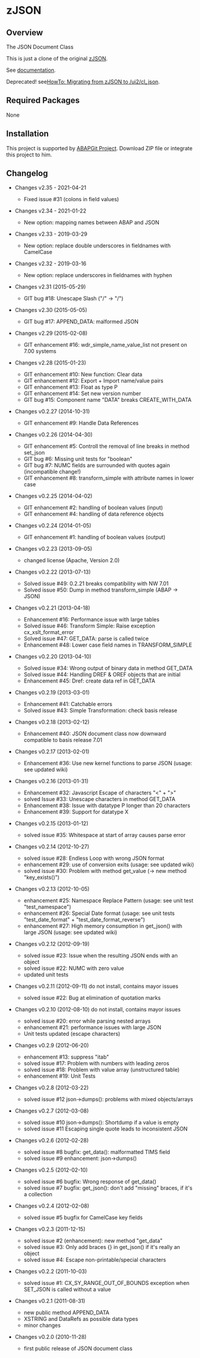 # zJSON

## Overview

The JSON Document Class

This is just a clone of the original [zJSON](https://github.com/se38/zJSON).

See [documentation](https://github.com/se38/zJSON/wiki).

Deprecated! see[HowTo: Migrating from zJSON to /ui2/cl_json](https://blogs.sap.com/2023/05/11/howto-migrating-from-zjson-to-ui2-cl_json/).

## Required Packages
None

## Installation

This project is supported by <a href="https://github.com/larshp/abapGit">ABAPGit Project</a>. Download ZIP file or integrate this project to him.

## Changelog

- Changes v2.35 - 2021-04-21
  - Fixed issue #31 (colons in field values)
  
- Changes v2.34 - 2021-01-22
  - New option: mapping names between ABAP and JSON

- Changes v2.33 - 2019-03-29
  - New option: replace double underscores in fieldnames with CamelCase

- Changes v2.32 - 2019-03-16
  - New option: replace underscores in fieldnames with hyphen
  
- Changes v2.31 (2015-05-29)
  - GIT bug #18: Unescape Slash ("/" -> "/")

- Changes v2.30 (2015-05-05)
  - GIT bug #17: APPEND_DATA: malformed JSON

- Changes v2.29 (2015-02-08)
  - GIT enhancement #16: wdr_simple_name_value_list not present on 7.00 systems

- Changes v2.28 (2015-01-23)
  - GIT enhancement #10: New function: Clear data
  - GIT enhancement #12: Export + Import name/value pairs
  - GIT enhancement #13: Float as type P
  - GIT enhancement #14: Set new version number
  - GIT bug #15: Component name "DATA" breaks CREATE_WITH_DATA

- Changes v0.2.27 (2014-10-31)
  - GIT enhancement #9: Handle Data References

- Changes v0.2.26 (2014-04-30)
  - GIT enhancement #5: Controll the removal of line breaks in method set_json
  - GIT bug #6: Missing unit tests for "boolean"
  - GIT bug #7: NUMC fields are surrounded with quotes again (incompatible change!)
  - GIT enhancement #8: transform_simple with attribute names in lower case

- Changes v0.2.25 (2014-04-02)
  - GIT enhancement #2: handling of boolean values (input)
  - GIT enhancement #4: handling of data reference objects

- Changes v0.2.24 (2014-01-05)
  - GIT enhancement #1: handling of boolean values (output)
  
- Changes v0.2.23 (2013-09-05)
  - changed license (Apache, Version 2.0)

- Changes v0.2.22 (2013-07-13)
  - Solved issue #49: 0.2.21 breaks compatibility with NW 7.01
  - Solved issue #50: Dump in method transform_simple (ABAP -> JSON)

- Changes v0.2.21 (2013-04-18)
  - Enhancement #16: Performance issue with large tables
  - Solved issue #46: Transform Simple: Raise exception cx_xslt_format_error
  - Solved issue #47: GET_DATA: parse is called twice
  - Enhancement #48: Lower case field names in TRANSFORM_SIMPLE
  
- Changes v0.2.20 (2013-04-10)
  - Solved issue #34: Wrong output of binary data in method GET_DATA
  - Solved issue #44: Handling DREF & OREF objects that are initial
  - Enhancement #45: Dref: create data ref in GET_DATA

- Changes v0.2.19 (2013-03-01)
  - Enhancement #41: Catchable errors
  - Solved issue #43: Simple Transformation: check basis release

- Changes v0.2.18 (2013-02-12)
  - Enhancement #40: JSON document class now downward compatible to basis release 7.01

- Changes v0.2.17 (2013-02-01)
  - Enhancement #36: Use new kernel functions to parse JSON (usage: see updated wiki)

- Changes v0.2.16 (2013-01-31)
  - Enhancement #32: Javascript Escape of characters "<" + ">"
  - solved Issue #33: Unescape characters in method GET_DATA
  - Enhancement #38: Issue with datatype P longer than 20 characters
  - Enhancement #39: Support for datatype X

- Changes v0.2.15 (2013-01-12)
  - solved issue #35: Whitespace at start of array causes parse error

- Changes v0.2.14 (2012-10-27)
  - solved issue #28: Endless Loop with wrong JSON format
  - enhancement #29: use of conversion exits (usage: see updated wiki)
  - solved issue #30: Problem with method get_value (-> new method "key_exists()")

- Changes v0.2.13 (2012-10-05)
  - enhancement #25: Namespace Replace Pattern (usage: see unit test "test_namespace")
  - enhancement #26: Special Date format (usage: see unit tests "test_date_format" + "test_date_format_reverse")
  - enhancement #27: High memory consumption in get_json() with large JSON (usage: see updated wiki)

- Changes v0.2.12 (2012-09-19)
  - solved issue #23: Issue when the resulting JSON ends with an object
  - solved issue #22: NUMC with zero value
  - updated unit tests

- Changes v0.2.11 (2012-09-11) do not install, contains mayor issues
  - solved issue #22: Bug at elimination of quotation marks

- Changes v0.2.10 (2012-08-10) do not install, contains mayor issues
  - solved issue #20: error while parsing nested arrays
  - enhancement #21: performance issues with large JSON
  - Unit tests updated (escape characters)

- Changes v0.2.9 (2012-06-20)
  - enhancement #13: suppress "itab"
  - solved issue #17: Problem with numbers with leading zeros
  - solved issue #18: Problem with value array (unstructured table)
  - enhancement #19: Unit Tests

- Changes v0.2.8 (2012-03-22)
  - solved issue #12 json->dumps(): problems with mixed objects/arrays

- Changes v0.2.7 (2012-03-08)
  - solved issue #10 json->dumps(): Shortdump if a value is empty
  - solved issue #11 Escaping single quote leads to inconsistent JSON

- Changes v0.2.6 (2012-02-28)
  - solved issue #8 bugfix: get_data(): malformatted TIMS field
  - solved issue #9 enhancement: json->dumps()

- Changes v0.2.5 (2012-02-10)
  - solved issue #6 bugfix: Wrong response of get_data()
  - solved issue #7 bugfix: get_json(): don't add "missing" braces, if it's a collection

- Changes v0.2.4 (2012-02-08)
  - solved issue #5 bugfix for CamelCase key fields

- Changes v0.2.3 (2011-12-15)
  - solved issue #2 (enhancement): new method "get_data"
  - solved issue #3: Only add braces {} in get_json() if it's really an object
  - solved issue #4: Escape non-printable/special characters

- Changes v0.2.2 (2011-10-03)
  - solved issue #1: CX_SY_RANGE_OUT_OF_BOUNDS exception when SET_JSON is called without a value

- Changes v0.2.1 (2011-08-31)
  - new public method APPEND_DATA
  - XSTRING and DataRefs as possible data types
  - minor changes

- Changes v0.2.0 (2010-11-28)
  - first public release of JSON document class